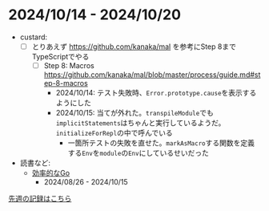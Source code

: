# 2024/10/14 - 2024/10/20

- custard:
    - [ ] とりあえず <https://github.com/kanaka/mal> を参考にStep 8までTypeScriptでやる
        - [ ] Step 8: Macros <https://github.com/kanaka/mal/blob/master/process/guide.md#step-8-macros>
            - 2024/10/14: テスト失敗時、`Error.prototype.cause`を表示するようにした
            - 2024/10/15: 当てが外れた。`transpileModule`でも`implicitStatements`はちゃんと実行しているようだ。`initializeForRepl`の中で呼んでいる
                - 一箇所テストの失敗を直せた。`markAsMacro`する関数を定義する`Env`を`module`の`Env`にしているせいだった
- 読書など:
    - [効率的なGo](https://www.oreilly.co.jp//books/9784814400539/)
        - 2024/08/26 - 2024/10/15

[先週の記録はこちら](https://github.com/igrep/daily-commits/blob/89b37816de904f28940c78bc86d2f65e20af7a29/yesterday.md)
